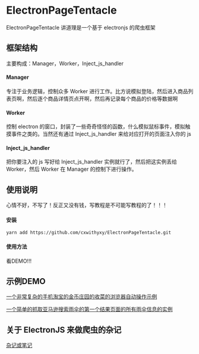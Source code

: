 # ElectronPageTentacle

ElectronPageTentacle 讲道理是一个基于 electronjs 的爬虫框架



## 框架结构

主要构成：Manager，Worker，Inject_js_handler

#### Manager

专注于业务逻辑，控制众多 Worker 进行工作。比方说模拟登陆，然后进入商品列表页啊，然后逐个商品详情页点开啊，然后再记录每个商品的价格等数据啊

#### Worker

控制 electron 的窗口，封装了一些奇奇怪怪的函数，什么模拟鼠标事件，模拟触摸事件之类的。当然还有通过 Inject_js_handler 来给对应打开的页面注入你的 js 

#### Inject_js_handler

把你要注入的 js 写好给 Inject_js_handler 实例就行了，然后把这实例丢给 Worker，然后 Worker 在 Manager 的控制下进行操作。



## 使用说明

心情不好，不写了！反正又没有钱，写教程是不可能写教程的了！！！

#### 安装

```
yarn add https://github.com/cxwithyxy/ElectronPageTentacle.git
```

#### 使用方法

看DEMO!!!



## 示例DEMO

[一个非常复杂的手机淘宝的金币庄园的收菜的浏览器自动操作示例](https://github.com/cxwithyxy/tjb)

[一个简单的抓取亚马逊搜索雨伞的第一个结果页面的所有雨伞信息的实例](https://github.com/cxwithyxy/Amazon_Crawler_Demo)



## 关于 ElectronJS 来做爬虫的杂记

[杂记或笔记](zaji.md)